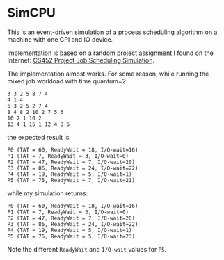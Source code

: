 # SimCPU

This is an event-driven simulation of a process scheduling algorithm
on a machine with one CPI and IO device.

Implementation is based on a random project assignment I found on the
Internet:
[CS452 Project Job Scheduling Simulation](http://www.cis.gvsu.edu/~dulimarh/CS452/Projects/JS/).




The implementation almost works. For some reason, while running the
mixed job workload with time quantum=2:

```
3 3 2 5 8 7 4
4 1 4
6 3 2 5 2 7 4
8 4 8 2 10 2 7 5 6
10 2 1 10 2
13 4 1 15 1 12 4 8 6
```

the expected result is:
```
P0 (TAT = 60, ReadyWait = 18, I/O-wait=16)
P1 (TAT = 7, ReadyWait = 3, I/O-wait=0)
P2 (TAT = 47, ReadyWait = 7, I/O-wait=20)
P3 (TAT = 86, ReadyWait = 24, I/O-wait=22)
P4 (TAT = 19, ReadyWait = 5, I/O-wait=1)
P5 (TAT = 75, ReadyWait = 7, I/O-wait=21)
```

while my simulation returns:

```
P0 (TAT = 60, ReadyWait = 18, I/O-wait=16)
P1 (TAT = 7, ReadyWait = 3, I/O-wait=0)
P2 (TAT = 47, ReadyWait = 7, I/O-wait=20)
P3 (TAT = 86, ReadyWait = 24, I/O-wait=22)
P4 (TAT = 19, ReadyWait = 5, I/O-wait=1)
P5 (TAT = 75, ReadyWait = 5, I/O-wait=23)
```


Note the different `ReadyWait` and `I/O-wait` values for `P5`.

